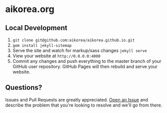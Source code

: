 # aikorea.org

## Local Development

1. `git clone git@github.com:aikorea/aikorea.github.io.git`
1. `gem install jekyll-sitemap`
1. Serve the site and watch for markup/sass changes `jekyll serve`
1. View your website at `http://0.0.0.0:4000`
1. Commit any changes and push everything to the master branch of your GitHub user repository. GitHub Pages will then rebuild and serve your website.

## Questions?

Issues and Pull Requests are greatly appreciated.
[Open an Issue](https://github.com/aikorea/aikorea.github.io/issues/new)
and describe the problem that you're looking to resolve and we'll go from there.
